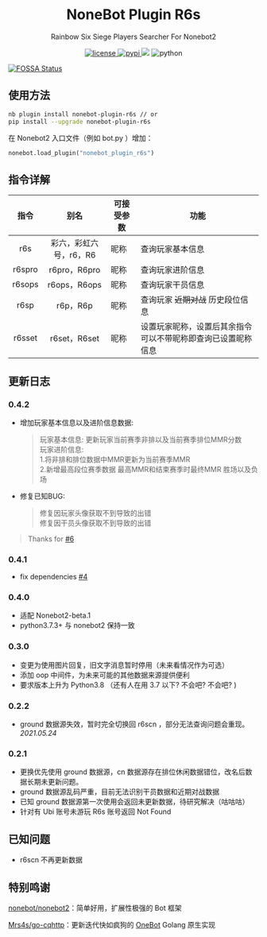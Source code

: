 <div align="center">

# NoneBot Plugin R6s

Rainbow Six Siege Players Searcher For Nonebot2

</div>

</div>

<p align="center">
  <a href="https://raw.githubusercontent.com/abrahum/nonebot-plugin-r6s/master/LICENSE">
    <img src="https://img.shields.io/github/license/abrahum/nonebot_plugin_r6s.svg" alt="license">
  </a>
  <a href="https://pypi.python.org/pypi/nonebot-plugin-r6s">
    <img src="https://img.shields.io/pypi/v/nonebot-plugin-r6s.svg" alt="pypi">
  </a>
<a href="https://app.fossa.com/projects/git%2Bgithub.com%2FBalconyJH%2Fnonebot_plugin_r6s?ref=badge_shield" alt="FOSSA Status"><img src="https://app.fossa.com/api/projects/git%2Bgithub.com%2FBalconyJH%2Fnonebot_plugin_r6s.svg?type=shield"/></a>
  <img src="https://img.shields.io/badge/python-3.7.3+-blue.svg" alt="python">
</p>


[![FOSSA Status](https://app.fossa.com/api/projects/git%2Bgithub.com%2FBalconyJH%2Fnonebot_plugin_r6s.svg?type=large)](https://app.fossa.com/projects/git%2Bgithub.com%2FBalconyJH%2Fnonebot_plugin_r6s?ref=badge_large)

## 使用方法

``` zsh
nb plugin install nonebot-plugin-r6s // or
pip install --upgrade nonebot-plugin-r6s
```
在 Nonebot2 入口文件（例如 bot.py ）增加：
``` python
nonebot.load_plugin("nonebot_plugin_r6s")
```

## 指令详解

|  指令  |          别名          | 可接受参数 | 功能                                                         |
| :----: | :--------------------: | ---------- | ------------------------------------------------------------ |
|  r6s   | 彩六，彩虹六号，r6，R6 | 昵称       | 查询玩家基本信息                                             |
| r6spro |      r6pro，R6pro      | 昵称       | 查询玩家进阶信息                                             |
| r6sops |      r6ops，R6ops      | 昵称       | 查询玩家干员信息                                             |
|  r6sp  |        r6p，R6p        | 昵称       | 查询玩家 ~~近期对战~~ 历史段位信息                           |
| r6sset |      r6set，R6set      | 昵称       | 设置玩家昵称，设置后其余指令可以不带昵称即查询已设置昵称信息 |

## 更新日志

### 0.4.2

- 增加玩家基本信息以及进阶信息数据:
  > 玩家基本信息: 更新玩家当前赛季非排以及当前赛季排位MMR分数  
  玩家进阶信息:   
  1.将非排和排位数据中MMR更新为当前赛季MMR  
  2.新增最高段位赛季数据 最高MMR和结束赛季时最终MMR 胜场以及负场
- 修复已知BUG:
  > 修复因玩家头像获取不到导致的出错  
  修复因干员头像获取不到导致的出错

> Thanks for [#6](https://github.com/abrahum/nonebot_plugin_r6s/pull/6)

### 0.4.1

- fix dependencies [#4](https://github.com/abrahum/nonebot_plugin_r6s/pull/4)

### 0.4.0

- 适配 Nonebot2-beta.1
- python3.7.3+ 与 nonebot2 保持一致

### 0.3.0

- 变更为使用图片回复，旧文字消息暂时停用（未来看情况作为可选）
- 添加 oop 中间件，为未来可能的其他数据来源提供便利
- 要求版本上升为 Python3.8 （还有人在用 3.7 以下? 不会吧? 不会吧? )

### 0.2.2

- ground 数据源失效，暂时完全切换回 r6scn ，部分无法查询问题会重现。*2021.05.24*

### 0.2.1

- 更换优先使用 ground 数据源，cn 数据源存在排位休闲数据错位，改名后数据长期未更新问题。
- ground 数据源乱码严重，目前无法识别干员数据和近期对战数据
- 已知 ground 数据源第一次使用会返回未更新数据，待研究解决（咕咕咕）
- 针对有 Ubi 账号未游玩 R6s 账号返回 Not Found

## 已知问题

- r6scn 不再更新数据

## 特别鸣谢

[nonebot/nonebot2](https://github.com/nonebot/nonebot2/)：简单好用，扩展性极强的 Bot 框架

[Mrs4s/go-cqhttp](https://github.com/Mrs4s/go-cqhttp)：更新迭代快如疯狗的 [OneBot](https://github.com/howmanybots/onebot/blob/master/README.md) Golang 原生实现